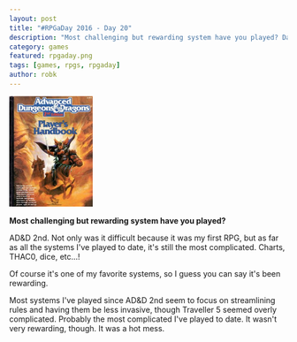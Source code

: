 ```yaml
---
layout: post
title: "#RPGaDay 2016 - Day 20"
description: "Most challenging but rewarding system have you played? Day 20 of #RPGaDay."
category: games
featured: rpgaday.png
tags: [games, rpgs, rpgaday]
author: robk
---
```


<img src="/images/rpgaday/add2nd.jpg" height="200" alt="AD&D 2nd Edition" class="float-right"/>

**Most challenging but rewarding system have you played?**

AD&D 2nd. Not only was it difficult because it was my first RPG, but as far as all the systems I've played to date, it's still the most complicated. Charts, THAC0, dice, etc...!

Of course it's one of my favorite systems, so I guess you can say it's been rewarding.

Most systems I've played since AD&D 2nd seem to focus on streamlining rules and having them be less invasive, though Traveller 5 seemed overly complicated. Probably the most complicated I've played to date. It wasn't very rewarding, though. It was a hot mess.
